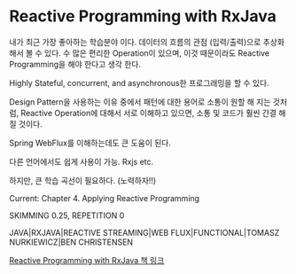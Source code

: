 # Reactive Programming with RxJava
내가 최근 가장 좋아하는 학습분야 이다. 데이터의 흐름의 관점 (입력/출력)으로 추상화 해서 볼 수 있다. 수 많은 편리한 Operation이 있으며, 이것 때문이라도 Reactive Programming을 해야 한다고 생각 한다.

Highly Stateful, concurrent, and asynchronous한 프로그래밍을 할 수 있다.

Design Pattern을 사용하는 이유 중에서 패턴에 대한 용어로 소통이 원할 해 지는 것처럼, Reactive Operation에 대해서 서로 이해하고 있으면, 소통 및 코드가 훨씬 간결 해 질 것이다.

Spring WebFlux를 이해하는데도 큰 도움이 된다.

다른 언어에서도 쉽게 사용이 가능. Rxjs etc.

하지만, 큰 학습 곡선이 필요하다. (노력하자!!)

Current: Chapter 4. Applying Reactive Programming

SKIMMING 0.25, REPETITION 0

JAVA|RXJAVA|REACTIVE STREAMING|WEB FLUX|FUNCTIONAL|TOMASZ NURKIEWICZ|BEN CHRISTENSEN

[Reactive Programming with RxJava 책 링크](https://www.amazon.com/Reactive-Programming-RxJava-Asynchronous-Applications/dp/1491931655)
